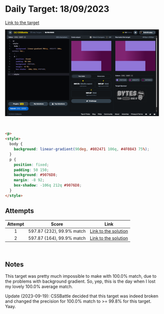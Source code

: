 # Daily Target: 18/09/2023

[Link to the target](https://cssbattle.dev/play/x0L7nQMy9Cmd959zZbEW)

![img](src/images/daily-target_2023-09-18.png)

<br>

```html
<p>
<style>
  body {
    background: linear-gradient(90deg, #802471 106q, #4F0843 75%);
  }
  p {
    position: fixed;
    padding: 50 150;
    background: #9076D8;
    margin: -8 92;
    box-shadow: -106q 212q #9076D8;
  }
</style>
```

## Attempts
| Attempt | Score | Link |
|:-:|:-:|:-:|
| 1 | 597.87 {232}, 99.9% match | [Link to the solution](src/html/daily-target_2023-09-18_attempt-01.html) |
| 2 | 597.87 {164}, 99.9% match | [Link to the solution](src/html/daily-target_2023-09-18_attempt-02.html) |

<br>

## Notes
This target was pretty much impossible to make with 100.0% match, due to the problems with background gradient. So, yep, this is the day when I lost my lovely 100.0% average match.

Update (2023-09-19): CSSBattle decided that this target was indeed broken and changed the precision for 100.0% match to >= 99.8% for this target. Yaay.